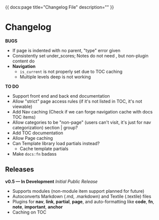 {{ docs:page
  title="Changelog File"
  description=""
}}

# Changelog

__BUGS__

- If page is indented with no parent, "type" error given
- Consistently set under\_scores; Notes do not need \, but non-plugin content do
- __Navigation__
  - `is_current` is not properly set due to TOC caching
  - Multiple levels deep is not working


__TO DO__

- Support front end and back end documentation
- Allow "strict" page access rules (if it's not listed in TOC, it's not viewable)
- Add Nav caching (Check if we can forge navigation cache with docs TOC items)
- Allow categories to be "non-page" (users can't visit, it's just for nav categorization) section | group?
- Add TOC documentation
- Allow Page caching
- Can Template library load partials instead?
  - Cache template partials
- Make `docs:fn` badass

## Releases

__v0.5 &mdash; In Development__ _Initial Public Release_

- Supports modules (non-module item support planned for future)
- Autoconverts Markdown (.md, .markdown) and Textile (.textile) files
- Plugins for __nav__, __link__, __partial__, __page__, and auto-formatting like __code__, __fn__, __note__, __important__, __anchor__
- Caching on TOC
